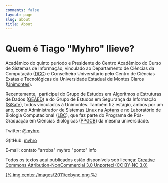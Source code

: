 ```yaml
---
comments: false
layout: page
slug: about
title: About
---
```


# Quem é Tiago "Myhro" Ilieve?

Acadêmico do quinto período e Presidente do Centro Acadêmico do Curso de Sistemas de Informação, vinculado ao Departamento de Ciências da Computação ([DCC](http://www.dcc.unimontes.br/)) e Conselheiro Universitário pelo Centro de Ciências Exatas e Tecnológicas da Universidade Estadual de Montes Claros ([Unimontes](http://www.unimontes.br/)).

Recentemente,  participei do Grupo de Estudos em Algoritmos e Estruturas de Dados ([GEAED](http://www.geaed.org/)) e do Grupo de Estudos em Segurança da Informação ([SiSafe](http://www.sisafe.org/)), todos vinculados à Unimontes. Também fiz estágio, ambos por um ano, como Administrador de Sistemas Linux na [Aptans](http://aptans.com/) e no Laboratório de Biologia Computacional ([LBC](http://www.ppgcb.unimontes.br/lbc/)), que faz parte do Programa de Pós-Graduação em Ciências Biológicas ([PPGCB](http://www.ppgcb.unimontes.br/)) da mesma universidade.

Twitter: [@myhro](https://twitter.com/myhro)

G)itHub: [myhro](https://github.com/myhro)

E-mail: contato "arroba" myhro "ponto" info

Todos os textos aqui publicados estão disponíveis sob licença:
[Creative Commons Attribution-NonCommercial 3.0 Unported (CC BY-NC 3.0)](http://creativecommons.org/licenses/by-nc/3.0/deed.pt_BR)

[{% img center /images/2011/ccbync.png %}](http://creativecommons.org/licenses/by-nc/3.0/deed.pt_BR)
